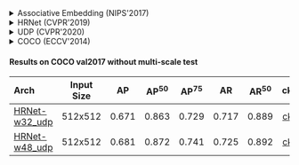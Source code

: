 <!-- [ALGORITHM] -->

<details>
<summary>Associative Embedding (NIPS'2017)</summary>

```bibtex
@inproceedings{newell2017associative,
  title={Associative embedding: End-to-end learning for joint detection and grouping},
  author={Newell, Alejandro and Huang, Zhiao and Deng, Jia},
  booktitle={Advances in neural information processing systems},
  pages={2277--2287},
  year={2017}
}
```

</details>

<!-- [BACKBONE] -->

<details>
<summary>HRNet (CVPR'2019)</summary>

```bibtex
@inproceedings{sun2019deep,
  title={Deep high-resolution representation learning for human pose estimation},
  author={Sun, Ke and Xiao, Bin and Liu, Dong and Wang, Jingdong},
  booktitle={Proceedings of the IEEE conference on computer vision and pattern recognition},
  pages={5693--5703},
  year={2019}
}
```

</details>

<!-- [ALGORITHM] -->

<details>
<summary>UDP (CVPR'2020)</summary>

```bibtex
@InProceedings{Huang_2020_CVPR,
  author = {Huang, Junjie and Zhu, Zheng and Guo, Feng and Huang, Guan},
  title = {The Devil Is in the Details: Delving Into Unbiased Data Processing for Human Pose Estimation},
  booktitle = {The IEEE/CVF Conference on Computer Vision and Pattern Recognition (CVPR)},
  month = {June},
  year = {2020}
}
```

</details>

<!-- [DATASET] -->

<details>
<summary>COCO (ECCV'2014)</summary>

```bibtex
@inproceedings{lin2014microsoft,
  title={Microsoft coco: Common objects in context},
  author={Lin, Tsung-Yi and Maire, Michael and Belongie, Serge and Hays, James and Perona, Pietro and Ramanan, Deva and Doll{\'a}r, Piotr and Zitnick, C Lawrence},
  booktitle={European conference on computer vision},
  pages={740--755},
  year={2014},
  organization={Springer}
}
```

</details>

#### Results on COCO val2017 without multi-scale test

| Arch | Input Size | AP | AP<sup>50</sup> | AP<sup>75</sup> | AR | AR<sup>50</sup> | ckpt | log |
| :----------------- | :-----------: | :------: | :------: | :------: | :------: | :------: |:------: |:------: |
| [HRNet-w32_udp](/configs/body/2d_kpt_sview_rgb_img/associative_embedding/coco/hrnet_w32_coco_512x512_udp.py)  | 512x512 | 0.671 | 0.863 | 0.729 | 0.717 | 0.889 | [ckpt](https://download.openmmlab.com/mmpose/bottom_up/hrnet_w32_coco_512x512_udp-91663bf9_20210220.pth) | [log](https://download.openmmlab.com/mmpose/bottom_up/hrnet_w32_coco_512x512_udp_20210220.log.json) |
| [HRNet-w48_udp](/configs/body/2d_kpt_sview_rgb_img/associative_embedding/coco/hrnet_w48_coco_512x512_udp.py)  | 512x512 | 0.681 | 0.872 | 0.741 | 0.725 | 0.892 | [ckpt](https://download.openmmlab.com/mmpose/bottom_up/hrnet_w48_coco_512x512_udp-de08fd8c_20210222.pth) | [log](https://download.openmmlab.com/mmpose/bottom_up/hrnet_w48_coco_512x512_udp_20210222.log.json) |
